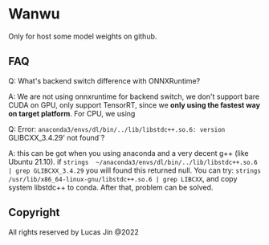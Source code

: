 # Wanwu

Only for host some model weights on github.


## FAQ

Q: What's backend switch difference with ONNXRuntime?

A: We are not using onnxruntime for backend switch, we don't support bare CUDA on GPU, only support TensorRT, since we **only using the fastest way on target platform**. For CPU, we using 


Q: Error: `anaconda3/envs/dl/bin/../lib/libstdc++.so.6: version `GLIBCXX_3.4.29' not found`?

A: this can be got when you using anaconda and a very decent g++ (like Ubuntu 21.10). if `strings  ~/anaconda3/envs/dl/bin/../lib/libstdc++.so.6 | grep GLIBCXX_3.4.29` you will found this returned null. 
You can try: `strings /usr/lib/x86_64-linux-gnu/libstdc++.so.6 | grep LIBCXX`, and copy system libstdc++ to conda. After that, problem can be solved.


## Copyright

All rights reserved by Lucas Jin @2022

 
